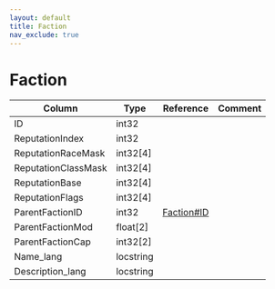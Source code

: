 ```yaml
---
layout: default
title: Faction
nav_exclude: true
---
```

# Faction

| Column | Type | Reference | Comment |
|--------|------|-----------|---------|
|ID|int32|||
|ReputationIndex|int32|||
|ReputationRaceMask|int32[4]|||
|ReputationClassMask|int32[4]|||
|ReputationBase|int32[4]|||
|ReputationFlags|int32[4]|||
|ParentFactionID|int32|[Faction#ID](Faction)||
|ParentFactionMod|float[2]|||
|ParentFactionCap|int32[2]|||
|Name_lang|locstring|||
|Description_lang|locstring|||
